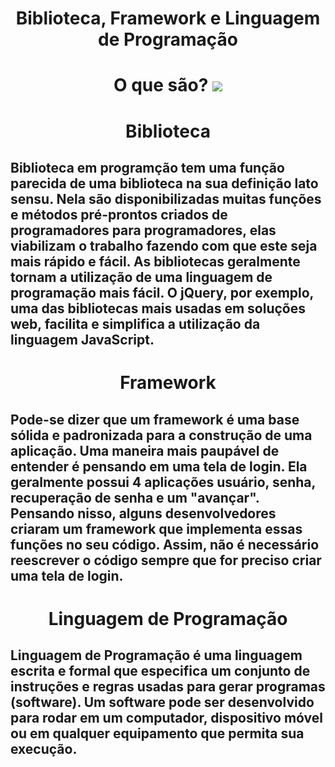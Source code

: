 <h1 align="center">Biblioteca, Framework e Linguagem de Programação
<h1 align="center">O que são?

<img src="https://media.giphy.com/media/xT8qBsOjMOcdeGJIU8/giphy.gif">

<h1 align="center">Biblioteca

<h2 align="left">Biblioteca em programção tem uma função parecida de uma biblioteca na sua definição lato sensu. Nela são disponibilizadas muitas funções e métodos pré-prontos criados de programadores para programadores, elas viabilizam o trabalho fazendo com que este seja mais rápido e fácil.
As bibliotecas geralmente tornam a utilização de uma linguagem de programação mais fácil. O jQuery, por exemplo, uma das bibliotecas mais usadas em soluções web, facilita e simplifica a utilização da linguagem JavaScript.


<h1 align="center">Framework

<h2 align="left">Pode-se dizer que um framework é uma base sólida e padronizada para a construção de uma aplicação.
Uma maneira mais paupável de entender é pensando em uma tela de login. Ela geralmente possui 4 aplicações usuário, senha, recuperação de senha e um "avançar". Pensando nisso, alguns desenvolvedores criaram um framework que implementa essas funções no seu código. Assim, não é necessário reescrever o código sempre que for preciso criar uma tela de login.


<h1 align="center">Linguagem de Programação

<h2 align="left">Linguagem de Programação é uma linguagem escrita e formal que especifica um conjunto de instruções e regras usadas para gerar programas (software). Um software pode ser desenvolvido para rodar em um computador, dispositivo móvel ou em qualquer equipamento que permita sua execução. 